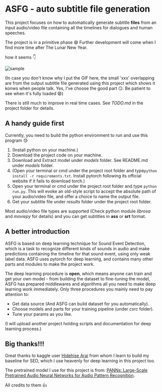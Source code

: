 # ASFG - auto subtitle file generation

This project focuses on how to automatically generate subtitle **files** from an input audio/video file containing all the timelines for dialogues and human speeches.

The project is in a primitive phase :sweat_smile: Further development will come when I find more time after The Lunar New Year.

how it seems :point_down:

![sample](.github/sample.gif)

(In case you don't know why I put the GIF here, the small 'xxx' overlapping are from the output subtitle file generated using this project which shows it konws when people talk. Yes, I've choose the good part :smirk:. Be patient to see when it's fully loaded :smile:)

There is still much to improve in real time cases. See *TODO.md* in the project folder for details.

## A handy guide first

Currently, you need to build the python environment to run and use this program :sweat:

1. (Install python on your machine.)
2. Download the project code on your machine.
3. Download and Extract model under *models* folder. See README.md under *models* folder.
4. (Open your terminal or cmd under the project root folder and type`python install -r requirements.txt`. Install pytorch following its official website if it fails to download torch.)
5. Open your terminal or cmd under the project root folder and type `python run.py`. This will evoke an old-style script to accept the absolute path of your audio/video file, and offer a choice to name the output file.
6. Get your subtitle file under *results* folder under the project root folder.

Most audio/video file types are supported (Check python module *librosa* and *moviepy* for details) and you can get subtitles in **ass** or **srt** format.

## A better introduction

ASFG is based on deep learning technique for Sound Event Detection, which is a task to recognize different kinds of sounds in audio and make predictions containing the timeline for that sound event, using only weak label data. ASFG uses pytorch for deep learning, and contains many other parts and modules to make the project work.

The deep learning procedure is **open**, which means anyone can train and get your own model - from building the dataset to fine-tuning the model, ASFG has prepared middlewares and algorithms all you need to make deep learning work immediately. Only three procedures you mainly need to pay attention to:

- Get data source (And ASFG can build dataset for you automatically).
- Choose models and parts for your training pipeline (under *csrc* folder).
- Tune your params as you like.

(I will upload another project holding scripts and documentation for deep learning process.)

## Big thanks!!!

Great thanks to kaggle user [Hidehise Arai](https://www.kaggle.com/hidehisaarai1213) from whom I learn to build my baseline for SED, which I use heavenly for deep learning in this project too.

The pretrained model I use for this project is from: [PANNs: Large-Scale Pretrained Audio Neural Networks for Audio Pattern Recognition](https://arxiv.org/abs/1912.10211).

All credits to them :thumbsup:
